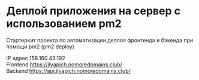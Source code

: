 # Деплой приложения на сервер с использованием pm2

Стартеркит проекта по автоматизации деплоя фронтенда и бэкенда при помощи pm2 (pm2 deploy)

IP адрес 158.160.43.192  
Frontend https://ilyapich.nomoredomains.club/  
Backend https://api.ilyapich.nomoredomains.club/  
